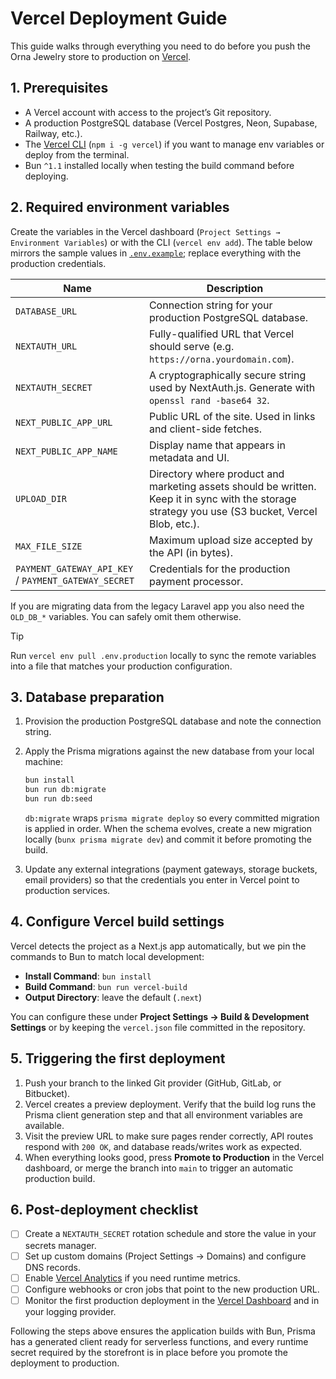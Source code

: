 # Vercel Deployment Guide

This guide walks through everything you need to do before you push the Orna Jewelry store to production on [Vercel](https://vercel.com/).

## 1. Prerequisites

- A Vercel account with access to the project’s Git repository.
- A production PostgreSQL database (Vercel Postgres, Neon, Supabase, Railway, etc.).
- The [Vercel CLI](https://vercel.com/docs/cli) (`npm i -g vercel`) if you want to manage env variables or deploy from the terminal.
- Bun `^1.1` installed locally when testing the build command before deploying.

## 2. Required environment variables

Create the variables in the Vercel dashboard (`Project Settings → Environment Variables`) or with the CLI (`vercel env add`). The table below mirrors the sample values in [`.env.example`](../../.env.example); replace everything with the production credentials.

| Name                                                 | Description                                                                                                                                       |
| ---------------------------------------------------- | ------------------------------------------------------------------------------------------------------------------------------------------------- |
| `DATABASE_URL`                                       | Connection string for your production PostgreSQL database.                                                                                        |
| `NEXTAUTH_URL`                                       | Fully-qualified URL that Vercel should serve (e.g. `https://orna.yourdomain.com`).                                                                |
| `NEXTAUTH_SECRET`                                    | A cryptographically secure string used by NextAuth.js. Generate with `openssl rand -base64 32`.                                                   |
| `NEXT_PUBLIC_APP_URL`                                | Public URL of the site. Used in links and client-side fetches.                                                                                    |
| `NEXT_PUBLIC_APP_NAME`                               | Display name that appears in metadata and UI.                                                                                                     |
| `UPLOAD_DIR`                                         | Directory where product and marketing assets should be written. Keep it in sync with the storage strategy you use (S3 bucket, Vercel Blob, etc.). |
| `MAX_FILE_SIZE`                                      | Maximum upload size accepted by the API (in bytes).                                                                                               |
| `PAYMENT_GATEWAY_API_KEY` / `PAYMENT_GATEWAY_SECRET` | Credentials for the production payment processor.                                                                                                 |

If you are migrating data from the legacy Laravel app you also need the `OLD_DB_*` variables. You can safely omit them otherwise.

> [!TIP]
> Run `vercel env pull .env.production` locally to sync the remote variables into a file that matches your production configuration.

## 3. Database preparation

1. Provision the production PostgreSQL database and note the connection string.
2. Apply the Prisma migrations against the new database from your local machine:

   ```bash
   bun install
   bun run db:migrate
   bun run db:seed
   ```

   `db:migrate` wraps `prisma migrate deploy` so every committed migration is applied in order. When the schema evolves, create a new migration locally (`bunx prisma migrate dev`) and commit it before promoting the build.

3. Update any external integrations (payment gateways, storage buckets, email providers) so that the credentials you enter in Vercel point to production services.

## 4. Configure Vercel build settings

Vercel detects the project as a Next.js app automatically, but we pin the commands to Bun to match local development:

- **Install Command**: `bun install`
- **Build Command**: `bun run vercel-build`
- **Output Directory**: leave the default (`.next`)

You can configure these under **Project Settings → Build & Development Settings** or by keeping the `vercel.json` file committed in the repository.

## 5. Triggering the first deployment

1. Push your branch to the linked Git provider (GitHub, GitLab, or Bitbucket).
2. Vercel creates a preview deployment. Verify that the build log runs the Prisma client generation step and that all environment variables are available.
3. Visit the preview URL to make sure pages render correctly, API routes respond with `200 OK`, and database reads/writes work as expected.
4. When everything looks good, press **Promote to Production** in the Vercel dashboard, or merge the branch into `main` to trigger an automatic production build.

## 6. Post-deployment checklist

- [ ] Create a `NEXTAUTH_SECRET` rotation schedule and store the value in your secrets manager.
- [ ] Set up custom domains (Project Settings → Domains) and configure DNS records.
- [ ] Enable [Vercel Analytics](https://vercel.com/docs/analytics) if you need runtime metrics.
- [ ] Configure webhooks or cron jobs that point to the new production URL.
- [ ] Monitor the first production deployment in the [Vercel Dashboard](https://vercel.com/dashboard) and in your logging provider.

Following the steps above ensures the application builds with Bun, Prisma has a generated client ready for serverless functions, and every runtime secret required by the storefront is in place before you promote the deployment to production.
